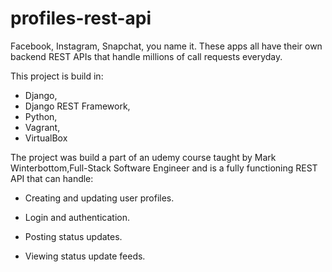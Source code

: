 # profiles-rest-api
Facebook, Instagram, Snapchat, you name it. These apps all have their own backend REST APIs that handle millions of call requests everyday.

This project is build in:
- Django, 
- Django REST Framework,
- Python, 
- Vagrant,
- VirtualBox

The project was build a part of an udemy course taught by Mark Winterbottom,Full-Stack Software Engineer and is a fully functioning REST API that can handle:

- Creating and updating user profiles.

- Login and authentication.

- Posting status updates.

- Viewing status update feeds.
